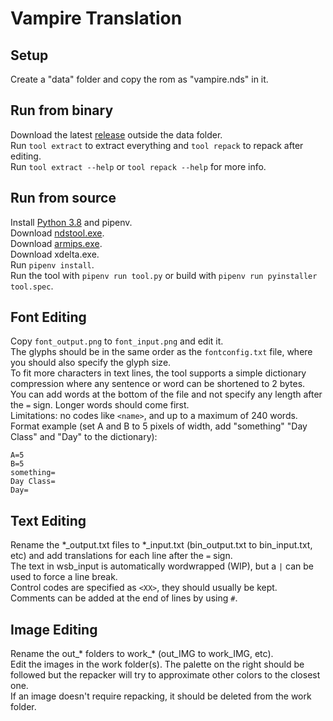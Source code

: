 # Vampire Translation
## Setup
Create a "data" folder and copy the rom as "vampire.nds" in it.  
## Run from binary
Download the latest [release](https://github.com/Illidanz/VampireTranslation/releases) outside the data folder.  
Run `tool extract` to extract everything and `tool repack` to repack after editing.  
Run `tool extract --help` or `tool repack --help` for more info.  
## Run from source
Install [Python 3.8](https://www.python.org/downloads/) and pipenv.  
Download [ndstool.exe](https://www.darkfader.net/ds/files/ndstool.exe).  
Download [armips.exe](https://github.com/Kingcom/armips/releases).  
Download xdelta.exe.  
Run `pipenv install`.  
Run the tool with `pipenv run tool.py` or build with `pipenv run pyinstaller tool.spec`.  
## Font Editing
Copy `font_output.png` to `font_input.png` and edit it.  
The glyphs should be in the same order as the `fontconfig.txt` file, where you should also specify the glyph size.  
To fit more characters in text lines, the tool supports a simple dictionary compression where any sentence or word can be shortened to 2 bytes.  
You can add words at the bottom of the file and not specify any length after the `=` sign. Longer words should come first.  
Limitations: no codes like `<name>`, and up to a maximum of 240 words.  
Format example (set A and B to 5 pixels of width, add "something" "Day Class" and "Day" to the dictionary):
```
A=5
B=5
something=
Day Class=
Day=
```
## Text Editing
Rename the \*\_output.txt files to \*\_input.txt (bin_output.txt to bin_input.txt, etc) and add translations for each line after the `=` sign.  
The text in wsb_input is automatically wordwrapped (WIP), but a `|` can be used to force a line break.  
Control codes are specified as `<XX>`, they should usually be kept.  
Comments can be added at the end of lines by using `#`.  
## Image Editing
Rename the out\_\* folders to work\_\* (out_IMG to work_IMG, etc).  
Edit the images in the work folder(s). The palette on the right should be followed but the repacker will try to approximate other colors to the closest one.  
If an image doesn't require repacking, it should be deleted from the work folder.  
